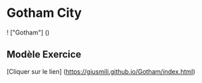 # Gotham City
! ["Gotham"] ()
## Modèle Exercice
[Cliquer sur le lien] (https://giusmili.github.io/Gotham/index.html)
